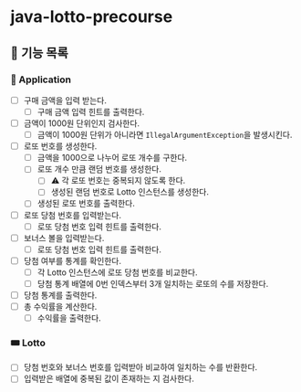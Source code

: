 # java-lotto-precourse

## 🚀 기능 목록

### 🎰 Application

- [ ] 구매 금액을 입력 받는다.
  - [ ] 구매 금액 입력 힌트를 출력한다.
- [ ] 금액이 1000원 단위인지 검사한다.
  - [ ] 금액이 1000원 단위가 아니라면 `IllegalArgumentException`을 발생시킨다.
- [ ] 로또 번호를 생성한다.
  - [ ] 금액을 1000으로 나누어 로또 개수를 구한다.
  - [ ] 로또 개수 만큼 랜덤 번호를 생성한다.
    - [ ] ⚠️ 각 로또 번호는 중복되지 않도록 한다.
    - [ ] 생성된 랜덤 번호로 Lotto 인스턴스를 생성한다.
  - [ ] 생성된 로또 번호를 출력한다.
- [ ] 로또 당첨 번호를 입력받는다.
  - [ ] 로또 당첨 번호 입력 힌트를 출력한다.
- [ ] 보너스 볼을 입력받는다.
  - [ ] 로또 당첨 번호 입력 힌트를 출력한다.
- [ ] 당첨 여부를 통계를 확인한다.
  - [ ] 각 Lotto 인스턴스에 로또 당첨 번호를 비교한다.
  - [ ] 당첨 통계 배열에 0번 인덱스부터 3개 일치하는 로또의 수를 저장한다.
- [ ] 당첨 통계를 출력한다.
- [ ] 총 수익률을 계산한다.
  - [ ] 수익률을 출력한다.

### 🎟️ Lotto

- [ ] 당첨 번호와 보너스 번호를 입력받아 비교하여 일치하는 수를 반환한다.
- [ ] 입력받은 배열에 중복된 값이 존재하는 지 검사한다.
